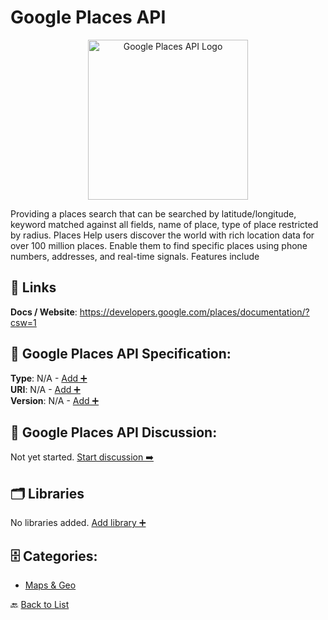 # Google Places API
<p align="center">
    <img width="256" src="https://raw.githubusercontent.com/apis-list/apis-list/main/apis/google-places-api/logo_256x256.png" alt="Google Places API Logo"/>
</p>
Providing a places search that can be searched by latitude/longitude, keyword matched against all fields, name of place, type of place restricted by radius.  Places Help users discover the world with rich location data for over 100 million places. Enable them to find specific places using phone numbers, addresses, and real-time signals. Features include

##  🔗 Links
**Docs / Website**: https://developers.google.com/places/documentation/?csw=1

## 🧬 Google Places API Specification:
**Type**: N/A - [Add ➕](https://github.com/apis-list/apis-list/edit/main/apis.yaml#L8702)  
**URI**: N/A - [Add ➕](https://github.com/apis-list/apis-list/edit/main/apis.yaml#L8702)  
**Version**: N/A - [Add ➕](https://github.com/apis-list/apis-list/edit/main/apis.yaml#L8702)

## 💬 Google Places API Discussion:
Not yet started. [Start discussion ➡️](https://github.com/apis-list/apis-list/discussions/new)

## 🗂️ Libraries

No libraries added. [Add library ➕](https://github.com/apis-list/apis-list/edit/main/apis.yaml#L8702)    


## 🗄️ Categories:
- [Maps & Geo](https://github.com/apis-list/apis-list#maps--geo-)

🔙  [Back to List](https://github.com/apis-list/apis-list)
